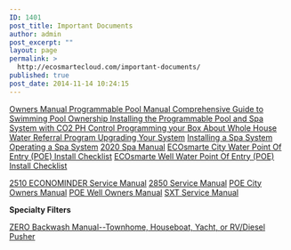 ```yaml
---
ID: 1401
post_title: Important Documents
author: admin
post_excerpt: ""
layout: page
permalink: >
  http://ecosmartecloud.com/important-documents/
published: true
post_date: 2014-11-14 10:24:15
---
```

<a href="http://ecosmartecloud.com/wp-content/uploads/2014/11/Owners-Manual_2011.pdf" target="_blank" rel="noopener">
Owners Manual</a><a href="http://ecosmartecloud.com/wp-content/uploads/2014/11/Programmable-Pool-Manual_2014.pdf" target="_blank" rel="noopener">
Programmable Pool Manual</a><a href="http://ecosmartecloud.com/wp-content/uploads/2020/10/ComprehensiveGuidetoSwimmingPoolOwnership2020.pdf" target="_blank" rel="noopener">
Comprehensive Guide to Swimming Pool Ownership</a><a href="http://ecosmartecloud.com/wp-content/uploads/2020/09/ECOsmarte_ProgrammablePoolandSpa_InstallMaunal.pdf" target="_blank" rel="noopener">
Installing the Programmable Pool and Spa System with CO2 PH Control</a><a href="http://ecosmartecloud.com/wp-content/uploads/2020/07/Programmable-Control-Box-Manual-2020.pdf" target="_blank" rel="noopener">
Programming your Box</a><a href="http://ecosmartecloud.com/wp-content/uploads/2015/07/About-Ecosmarte-Whole-House-Water.pdf" target="_blank" rel="noopener">
About Whole House Water</a><a href="http://ecosmartecloud.com/wp-content/uploads/2015/07/Referral-Program.pdf" target="_blank" rel="noopener">
Referral Program</a><a href="http://ecosmartecloud.com/wp-content/uploads/2020/08/About-Upgrading-Your-Ecosmarte-System-2.pdf" target="_blank" rel="noopener">
Upgrading Your System</a>
<a href="https://www.youtube.com/watch?v=W2oSHY7lz80" target="_blank" rel="noopener">Installing a Spa System</a>
<a href="http://ecosmartecloud.com/wp-content/uploads/2019/03/Operating_a_Spa.pdf" target="_blank" rel="noopener">Operating a Spa System</a>
<a href="http://ecosmartecloud.com/wp-content/uploads/2020/07/SPA-MANUAL2020.pdf" target="_blank" rel="noopener">2020 Spa Manual</a>
<a href="http://ecosmartecloud.com/wp-content/uploads/2020/11/ECOsmarte-City-Water-Point-of-Entry-POE-Pre-Install-Checklist.pdf">ECOsmarte City Water Point Of Entry (POE) Install Checklist</a>
<a href="http://ecosmartecloud.com/wp-content/uploads/2020/11/ECOsmarte-Well-Water-Point-of-Entry-POE-Pre-Install-Checklist.pdf">ECOsmarte Well Water Point Of Entry (POE) Install Checklist</a>

<a href="http://ecosmartecloud.com/wp-content/uploads/2019/05/2510-econominder-serv-manual.pdf" target="_blank" rel="noopener">2510 ECONOMINDER Service Manual</a>
<a href="http://ecosmartecloud.com/wp-content/uploads/2019/05/2850_Serv_Manual.pdf" target="_blank" rel="noopener">2850 Service Manual</a>
<a href="http://ecosmartecloud.com/wp-content/uploads/2019/05/POE_City_Owners-Manual_SXT_2011_Emailable-1.pdf" target="_blank" rel="noopener">POE City Owners Manual</a>
<a href="http://ecosmartecloud.com/wp-content/uploads/2019/05/POE_Well_Owners-Manual_SXT_2011.pdf" target="_blank" rel="noopener">POE Well Owners Manual</a>
<a href="http://ecosmartecloud.com/wp-content/uploads/2019/05/SXT-service-manual.pdf" target="_blank" rel="noopener">SXT Service Manual</a>

<strong>Specialty Filters</strong>

<a href="http://ecosmartecloud.com/wp-content/uploads/2020/07/NO_BACKWASH-Specialty_Water_Treatment.pdf" target="_blank" rel="noopener">ZERO Backwash Manual--Townhome, Houseboat, Yacht, or RV/Diesel Pusher</a>